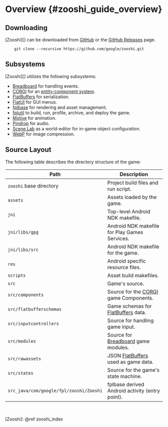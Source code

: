 Overview    {#zooshi_guide_overview}
========

## Downloading

[Zooshi][] can be downloaded from [GitHub][] or the [GitHub Releases][] page.

~~~{.sh}
    git clone --recursive https://github.com/google/zooshi.git
~~~

## Subsystems

[Zooshi][] utilizes the following subsystems:

   * [Breadboard][] for handling events.
   * [CORGI][] for an [entity-component system][].
   * [FlatBuffers][] for serialization.
   * [FlatUI][] for GUI menus.
   * [fplbase][] for rendering and asset management.
   * [fplutil][] to build, run, profile, archive, and deploy the game.
   * [Motive][] for animation.
   * [Pindrop][] for audio.
   * [Scene Lab][] as a world-editor for in-game object configuration.
   * [WebP][] for image compression.

## Source Layout

The following table describes the directory structure of the game:


| Path                                    | Description                                     |
|-----------------------------------------|-------------------------------------------------|
| `zooshi` base directory                 | Project build files and run script.             |
| `assets`                                | Assets loaded by the game.                      |
| `jni`                                   | Top-level Android NDK makefile.                 |
| `jni/libs/gpg`                          | Android NDK makefile for Play Games Services.   |
| `jni/libs/src`                          | Android NDK makefile for the game.              |
| `res`                                   | Android specific resource files.                |
| `scripts`                               | Asset build makefiles.                          |
| `src`                                   | Game's source.                                  |
| `src/components`                        | Source for the [CORGI][] game Components.       |
| `src/flatbufferschemas`                 | Game schemas for [FlatBuffers][] data.          |
| `src/inputcontrollers`                  | Source for handling game input.                 |
| `src/modules`                           | Source for [Breadboard][] game modules.         |
| `src/rawassets`                         | JSON [FlatBuffers][] used as game data.         |
| `src/states`                            | Source for the game's state machine.            |
| `src_java/com/google/fpl/zooshi/Zooshi` | fplbase derived Android activity (entry point). |


<br>

   [Breadboard]: http://github.com/google/breadboard
   [CORGI]: http://github.com/google/corgi
   [entity-component system]: https://en.wikipedia.org/wiki/Entity_component_system
   [FlatBuffers]: http://github.com/google/flatbuffers
   [FlatUI]: http://github.com/google/flatui
   [fplbase]: http://github.com/google/fplbase
   [fplutil]: http://github.com/google/fplutil
   [GitHub]: http://github.com/google/zooshi
   [GitHub Releases]: http://github.com/google/zooshi/releases
   [Motive]: http://github.com/google/motive
   [Pindrop]: http://github.com/google/pindrop
   [Scene Lab]: http://github.com/google/scene_lab
   [WebP]: https://developers.google.com/speed/webp/
   [Zooshi]: @ref zooshi_index
